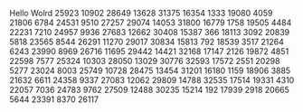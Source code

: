 Hello Wolrd
25923
10902
28649
13628
31375
16354
1333
19080
4059
21806
6784
24531
9510
27257
29074
14053
31800
16779
1758
19505
4484
22231
7210
24957
9936
27683
12662
30408
15387
366
18113
3092
20839
5818
23565
8544
26291
11270
29017
30834
15813
792
18539
3517
21264
6243
23990
8969
26716
11695
29442
14421
32168
17147
2126
19872
4851
22598
7577
25324
10303
28050
13029
30776
32593
17572
2551
20298
5277
23024
8003
25749
10728
28475
13454
31201
16180
1159
18906
3885
21632
6611
24358
9337
27083
12062
29809
14788
32535
17514
19331
4310
22057
7036
24783
9762
27509
12488
30235
15214
192
17939
2918
20665
5644
23391
8370
26117
